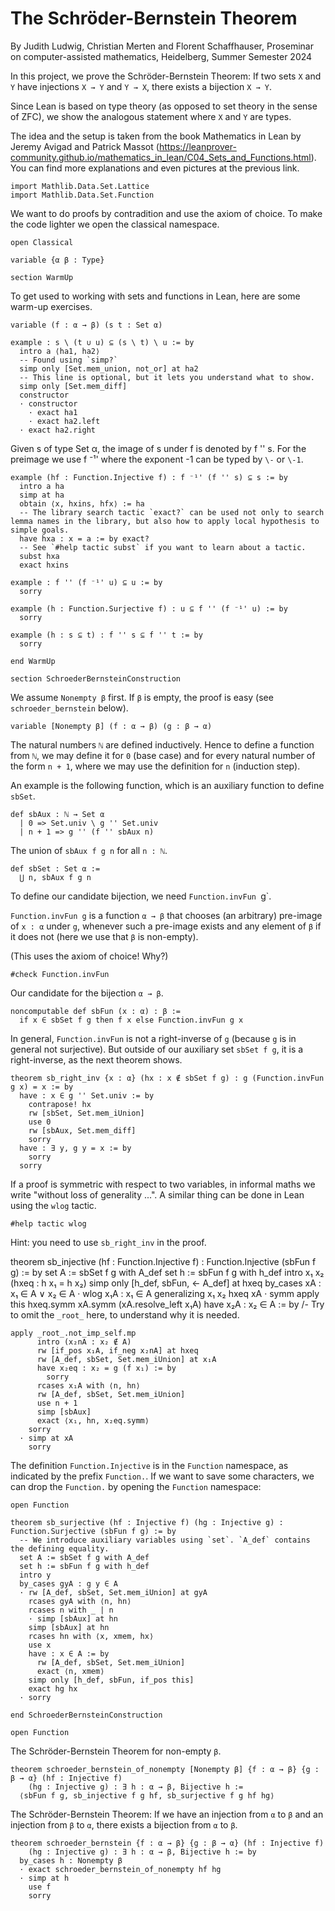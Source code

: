 # The Schröder-Bernstein Theorem

By Judith Ludwig, Christian Merten and Florent Schaffhauser,
Proseminar on computer-assisted mathematics,
Heidelberg, Summer Semester 2024

In this project, we prove the Schröder-Bernstein Theorem: If two sets `X` and `Y` have injections `X → Y` and `Y → X`, there exists a bijection `X → Y`.

Since Lean is based on type theory (as opposed to set theory in the sense of ZFC), we show the analogous statement where `X` and `Y` are types.

The idea and the setup is taken from the book Mathematics in Lean by Jeremy Avigad and Patrick Massot (https://leanprover-community.github.io/mathematics_in_lean/C04_Sets_and_Functions.html). You can find more explanations and even pictures at the previous link.

```lean
import Mathlib.Data.Set.Lattice
import Mathlib.Data.Set.Function
```

We want to do proofs by contradition and use the axiom of choice. To make the code lighter we open the classical namespace.

```lean
open Classical

variable {α β : Type}

section WarmUp
```

To get used to working with sets and functions in Lean, here are some warm-up exercises.

```lean
variable (f : α → β) (s t : Set α)

example : s \ (t ∪ u) ⊆ (s \ t) \ u := by
  intro a ⟨ha1, ha2⟩
  -- Found using `simp?`
  simp only [Set.mem_union, not_or] at ha2
  -- This line is optional, but it lets you understand what to show.
  simp only [Set.mem_diff]
  constructor
  · constructor
    · exact ha1
    · exact ha2.left
  · exact ha2.right
```

Given s of type Set α, the image of s under f is denoted by f '' s. For the preimage we use f ⁻¹' where the exponent -1 can be typed by `\-` or `\-1`.

```lean
example (hf : Function.Injective f) : f ⁻¹' (f '' s) ⊆ s := by
  intro a ha
  simp at ha
  obtain ⟨x, hxins, hfx⟩ := ha
  -- The library search tactic `exact?` can be used not only to search lemma names in the library, but also how to apply local hypothesis to simple goals.
  have hxa : x = a := by exact?
  -- See `#help tactic subst` if you want to learn about a tactic.
  subst hxa
  exact hxins

example : f '' (f ⁻¹' u) ⊆ u := by
  sorry

example (h : Function.Surjective f) : u ⊆ f '' (f ⁻¹' u) := by
  sorry

example (h : s ⊆ t) : f '' s ⊆ f '' t := by
  sorry

end WarmUp

section SchroederBernsteinConstruction
```

We assume `Nonempty β` first. If `β` is empty, the proof is easy (see `schroeder_bernstein` below).

```lean
variable [Nonempty β] (f : α → β) (g : β → α)
```

The natural numbers `ℕ` are defined inductively. Hence to define a function from `ℕ`, we may define it for `0` (base case) and for every natural number of the form `n + 1`, where we may use the definition for `n` (induction step).

An example is the following function, which is an auxiliary function to define `sbSet`.

```lean
def sbAux : ℕ → Set α
  | 0 => Set.univ \ g '' Set.univ
  | n + 1 => g '' (f '' sbAux n)
```

The union of `sbAux f g n` for all `n : ℕ`.

```lean
def sbSet : Set α :=
  ⋃ n, sbAux f g n
```

To define our candidate bijection, we need `Function.invFun `g`.

`Function.invFun g` is a function `α → β` that chooses (an arbitrary) pre-image of `x : α` under `g`, whenever such a pre-image exists and any element of `β` if it does not (here we use that `β` is non-empty).

(This uses the axiom of choice! Why?)

```lean
#check Function.invFun
```

Our candidate for the bijection `α → β`.

```lean
noncomputable def sbFun (x : α) : β :=
  if x ∈ sbSet f g then f x else Function.invFun g x
```

In general, `Function.invFun` is not a right-inverse of `g` (because `g` is in general not surjective). But outside of our auxiliary set `sbSet f g`, it is a right-inverse, as the next theorem shows.

```lean
theorem sb_right_inv {x : α} (hx : x ∉ sbSet f g) : g (Function.invFun g x) = x := by
  have : x ∈ g '' Set.univ := by
    contrapose! hx
    rw [sbSet, Set.mem_iUnion]
    use 0
    rw [sbAux, Set.mem_diff]
    sorry
  have : ∃ y, g y = x := by
    sorry
  sorry
```

If a proof is symmetric with respect to two variables, in informal maths we write "without loss of generality ...". A similar thing can be done in Lean using the `wlog` tactic.

```lean
#help tactic wlog
```

Hint: you need to use `sb_right_inv` in the proof.

theorem sb_injective (hf : Function.Injective f) : Function.Injective (sbFun f g) := by
  set A := sbSet f g with A_def
  set h := sbFun f g with h_def
  intro x₁ x₂ (hxeq : h x₁ = h x₂)
  simp only [h_def, sbFun, ← A_def] at hxeq
  by_cases xA : x₁ ∈ A ∨ x₂ ∈ A
  · wlog x₁A : x₁ ∈ A generalizing x₁ x₂ hxeq xA
    · symm
      apply this hxeq.symm xA.symm (xA.resolve_left x₁A)
    have x₂A : x₂ ∈ A := by
      /- Try to omit the `_root_` here, to understand why it is needed.

```lean
apply _root_.not_imp_self.mp
      intro (x₂nA : x₂ ∉ A)
      rw [if_pos x₁A, if_neg x₂nA] at hxeq
      rw [A_def, sbSet, Set.mem_iUnion] at x₁A
      have x₂eq : x₂ = g (f x₁) := by
        sorry
      rcases x₁A with ⟨n, hn⟩
      rw [A_def, sbSet, Set.mem_iUnion]
      use n + 1
      simp [sbAux]
      exact ⟨x₁, hn, x₂eq.symm⟩
    sorry
  · simp at xA
    sorry
```

The definition `Function.Injective` is in the `Function` namespace, as indicated by the prefix `Function.`. If we want to save some characters, we can drop the `Function.` by opening the `Function` namespace:

```lean
open Function

theorem sb_surjective (hf : Injective f) (hg : Injective g) : Function.Surjective (sbFun f g) := by
  -- We introduce auxiliary variables using `set`. `A_def` contains the defining equality.
  set A := sbSet f g with A_def
  set h := sbFun f g with h_def
  intro y
  by_cases gyA : g y ∈ A
  · rw [A_def, sbSet, Set.mem_iUnion] at gyA
    rcases gyA with ⟨n, hn⟩
    rcases n with _ | n
    · simp [sbAux] at hn
    simp [sbAux] at hn
    rcases hn with ⟨x, xmem, hx⟩
    use x
    have : x ∈ A := by
      rw [A_def, sbSet, Set.mem_iUnion]
      exact ⟨n, xmem⟩
    simp only [h_def, sbFun, if_pos this]
    exact hg hx
  · sorry

end SchroederBernsteinConstruction

open Function
```

The Schröder-Bernstein Theorem for non-empty `β`.

```lean
theorem schroeder_bernstein_of_nonempty [Nonempty β] {f : α → β} {g : β → α} (hf : Injective f)
    (hg : Injective g) : ∃ h : α → β, Bijective h :=
  ⟨sbFun f g, sb_injective f g hf, sb_surjective f g hf hg⟩
```

The Schröder-Bernstein Theorem: If we have an injection from `α` to `β` and an injection from `β` to `α`, there exists a bijection from `α` to `β`.

```lean
theorem schroeder_bernstein {f : α → β} {g : β → α} (hf : Injective f)
    (hg : Injective g) : ∃ h : α → β, Bijective h := by
  by_cases h : Nonempty β
  · exact schroeder_bernstein_of_nonempty hf hg
  · simp at h
    use f
    sorry
```
